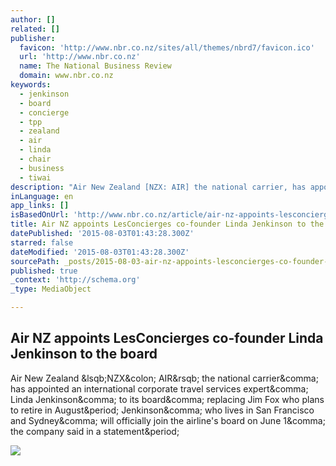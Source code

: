 ```yaml
---
author: []
related: []
publisher:
  favicon: 'http://www.nbr.co.nz/sites/all/themes/nbrd7/favicon.ico'
  url: 'http://www.nbr.co.nz'
  name: The National Business Review
  domain: www.nbr.co.nz
keywords:
  - jenkinson
  - board
  - concierge
  - tpp
  - zealand
  - air
  - linda
  - chair
  - business
  - tiwai
description: "Air New Zealand [NZX: AIR] the national carrier, has appointed an international corporate travel services expert, Linda Jenkinson, to its board, replacing Jim Fox who plans to retire in August. Jenkinson, who lives in San Francisco and Sydney, will officially join the airline's board on June 1, the company said in a statement."
inLanguage: en
app_links: []
isBasedOnUrl: 'http://www.nbr.co.nz/article/air-nz-appoints-lesconcierges-co-founder-linda-jenkinson-board-bd-156651'
title: Air NZ appoints LesConcierges co-founder Linda Jenkinson to the board
datePublished: '2015-08-03T01:43:28.300Z'
starred: false
dateModified: '2015-08-03T01:43:28.300Z'
sourcePath: _posts/2015-08-03-air-nz-appoints-lesconcierges-co-founder-linda-jenkinson-to.md
published: true
_context: 'http://schema.org'
_type: MediaObject

---
```

<article style=""><h1>Air NZ appoints LesConcierges co-founder Linda Jenkinson to the board</h1><p>Air New Zealand &amp;lsqb;NZX&amp;colon; AIR&amp;rsqb; the national carrier&amp;comma; has appointed an international corporate travel services expert&amp;comma; Linda Jenkinson&amp;comma; to its board&amp;comma; replacing Jim Fox who plans to retire in August&amp;period; Jenkinson&amp;comma; who lives in San Francisco and Sydney&amp;comma; will officially join the airline's board on June 1&amp;comma; the company said in a statement&amp;period;</p><img src="http://www.nbr.co.nz/sites/default/files/story_imgs/LesConcierges%20co-founder%20Linda%20Jenkinson.jpg" /></article>